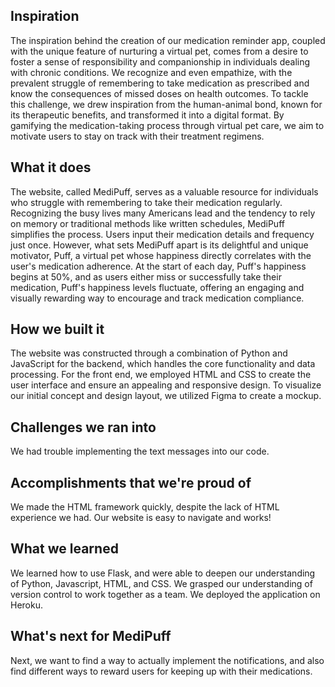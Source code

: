 ## Inspiration
The inspiration behind the creation of our medication reminder app, coupled with the unique feature of nurturing a virtual pet, comes from a desire to foster a sense of responsibility and companionship in individuals dealing with chronic conditions. We recognize and even empathize, with the prevalent struggle of remembering to take medication as prescribed and know the consequences of missed doses on health outcomes. To tackle this challenge, we drew inspiration from the human-animal bond, known for its therapeutic benefits, and transformed it into a digital format. By gamifying the medication-taking process through virtual pet care, we aim to motivate users to stay on track with their treatment regimens.

## What it does
The website, called MediPuff, serves as a valuable resource for individuals who struggle with remembering to take their medication regularly. Recognizing the busy lives many Americans lead and the tendency to rely on memory or traditional methods like written schedules, MediPuff simplifies the process. Users input their medication details and frequency just once. However, what sets MediPuff apart is its delightful and unique motivator, Puff, a virtual pet whose happiness directly correlates with the user's medication adherence. At the start of each day, Puff's happiness begins at 50%, and as users either miss or successfully take their medication, Puff's happiness levels fluctuate, offering an engaging and visually rewarding way to encourage and track medication compliance.

## How we built it
The website was constructed through a combination of Python and JavaScript for the backend, which handles the core functionality and data processing. For the front end, we employed HTML and CSS to create the user interface and ensure an appealing and responsive design. To visualize our initial concept and design layout, we utilized Figma to create a mockup.

## Challenges we ran into
We had trouble implementing the text messages into our code.

## Accomplishments that we're proud of
We made the HTML framework quickly, despite the lack of HTML experience we had. Our website is easy to navigate and works!

## What we learned
We learned how to use Flask, and were able to deepen our understanding of Python, Javascript, HTML, and CSS. We grasped our understanding of version control to work together as a team. We deployed the application on Heroku.

## What's next for MediPuff
Next, we want to find a way to actually implement the notifications, and also find different ways to reward users for keeping up with their medications.

